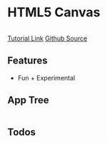 # HTML5 Canvas

<img src="" />

[Tutorial Link](https://courses.wesbos.com/account/access/5f602c40f8289514d0f9b6fc/view/194129962)
[Github Source](https://github.com/wesbos/JavaScript30/tree/master/08%20-%20Fun%20with%20HTML5%20Canvas)

## Features

- Fun + Experimental

## App Tree

```bash

```

## Todos